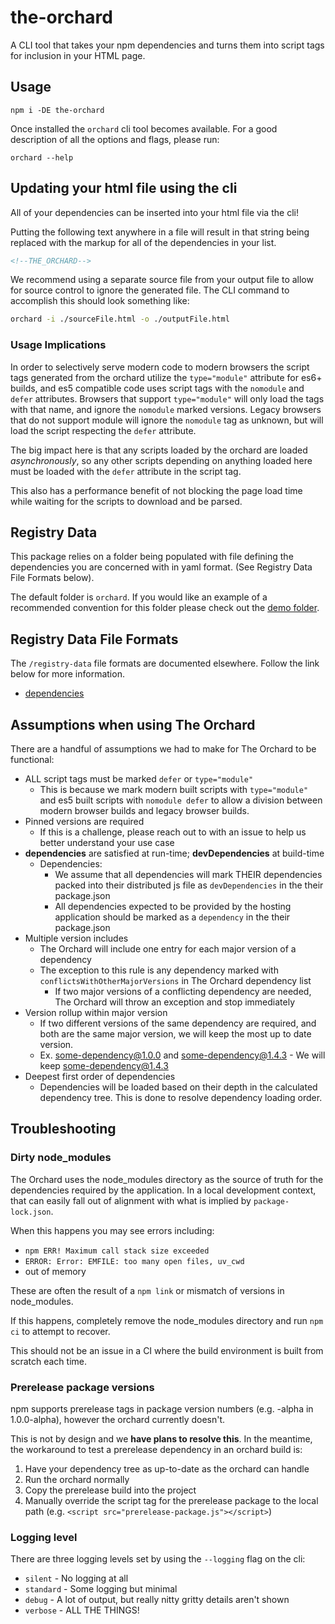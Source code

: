 # the-orchard

A CLI tool that takes your npm dependencies and turns them into script tags for inclusion in your HTML page.

## Usage

```npm i -DE the-orchard```

Once installed the `orchard` cli tool becomes available. For a good description of all the options and flags, please run:

```orchard --help```

## Updating your html file using the cli

All of your dependencies can be inserted into your html file via the cli!

Putting the following text anywhere in a file will result in that string being replaced with the markup for all of the dependencies in your list.

```html
<!--THE_ORCHARD-->
```

We recommend using a separate source file from your output file to allow for source control to ignore the generated file. The CLI command to accomplish this should look something like:

```bash
orchard -i ./sourceFile.html -o ./outputFile.html
```

### Usage Implications

In order to selectively serve modern code to modern browsers the script tags generated from the orchard utilize the `type="module"` attribute for es6+ builds, and es5 compatible code uses script tags with the `nomodule` and `defer` attributes.
Browsers that support `type="module"` will only load the tags with that name, and ignore the `nomodule` marked versions.
Legacy browsers that do not support module will ignore the `nomodule` tag as unknown, but will load the script respecting the `defer` attribute.

The big impact here is that any scripts loaded by the orchard are loaded *asynchronously*, so any other scripts depending on anything loaded here must be loaded with the `defer` attribute in the script tag.

This also has a performance benefit of not blocking the page load time while waiting for the scripts to download and be parsed.

## Registry Data

This package relies on a folder being populated with file defining the dependencies you are concerned with in yaml format. (See Registry Data File Formats below).

The default folder is `orchard`. If you would like an example of a recommended convention for this folder please check out the [demo folder](demo/orchard).

## Registry Data File Formats

The `/registry-data` file formats are documented elsewhere. Follow the link below for more information.

- [dependencies](docs/README.md#dependency-file-format)

## Assumptions when using The Orchard

There are a handful of assumptions we had to make for The Orchard to be functional:

- ALL script tags must be marked `defer` or `type="module"`
  - This is because we mark modern built scripts with `type="module"` and es5 built scripts with `nomodule defer` to allow a division between modern browser builds and legacy browser builds.
- Pinned versions are required
  - If this is a challenge, please reach out to with an issue to help us better understand your use case
- **dependencies** are satisfied at run-time; **devDependencies** at build-time
  - Dependencies:
    - We assume that all dependencies will mark THEIR dependencies packed into their distributed js file as `devDependencies` in the their package.json
    - All dependencies expected to be provided by the hosting application should be marked as a `dependency` in the their package.json
- Multiple version includes
  - The Orchard will include one entry for each major version of a dependency
  - The exception to this rule is any dependency marked with `conflictsWithOtherMajorVersions` in The Orchard dependency list
    - If two major versions of a conflicting dependency are needed, The Orchard will throw an exception and stop immediately
- Version rollup within major version
  - If two different versions of the same dependency are required, and both are the same major version, we will keep the most up to date version.
  - Ex. some-dependency@1.0.0 and some-dependency@1.4.3 - We will keep some-dependency@1.4.3
- Deepest first order of dependencies
  - Dependencies will be loaded based on their depth in the calculated dependency tree. This is done to resolve dependency loading order.

## Troubleshooting

### Dirty node_modules

The Orchard uses the node_modules directory as the source of truth for
the dependencies required by the application. In a local development context,
that can easily fall out of alignment with what is implied by
`package-lock.json`.

When this happens you may see errors including:

- `npm ERR! Maximum call stack size exceeded`
- `ERROR: Error: EMFILE: too many open files, uv_cwd`
- out of memory

These are often the result of a `npm link` or mismatch of versions in
node_modules.

If this happens, completely remove the node_modules directory and run `npm ci`
to attempt to recover.

This should not be an issue in a CI where the build environment is built from
scratch each time.

### Prerelease package versions

npm supports prerelease tags in package version numbers (e.g. -alpha in
1.0.0-alpha), however the orchard currently doesn't.

This is not by design and we **have plans to resolve this**.
In the meantime, the workaround to test a prerelease dependency in an
orchard build is:

1. Have your dependency tree as up-to-date as the orchard can handle
1. Run the orchard normally
1. Copy the prerelease build into the project
1. Manually override the script tag for the prerelease package to the local path
(e.g. `<script src="prerelease-package.js"></script>`)

### Logging level

There are three logging levels set by using the `--logging` flag on the cli:

- `silent` - No logging at all
- `standard` - Some logging but minimal
- `debug` - A lot of output, but really nitty gritty details aren't shown
- `verbose` - ALL THE THINGS!
